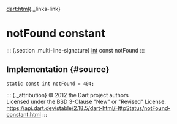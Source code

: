 [dart:html](../../dart-html/dart-html-library){._links-link}

notFound constant
=================

::: {.section .multi-line-signature}
[int](../../dart-core/int-class) const notFound
:::

Implementation {#source}
--------------

``` {.language-dart data-language="dart"}
static const int notFound = 404;
```

::: {._attribution}
© 2012 the Dart project authors\
Licensed under the BSD 3-Clause \"New\" or \"Revised\" License.\
<https://api.dart.dev/stable/2.18.5/dart-html/HttpStatus/notFound-constant.html>
:::

